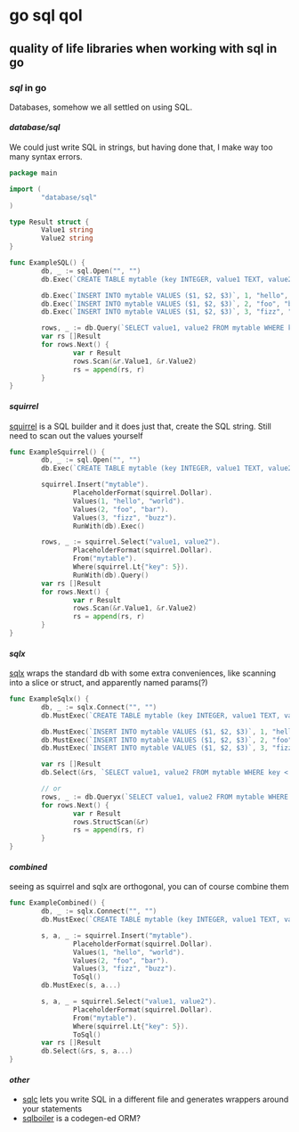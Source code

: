 # go sql qol

## quality of life libraries when working with sql in go


### _sql_ in go

Databases, somehow we all settled on using SQL.

#### _database/sql_

We could just write SQL in strings,
but having done that,
I make way too many syntax errors.

```go
package main

import (
        "database/sql"
)

type Result struct {
        Value1 string
        Value2 string
}

func ExampleSQL() {
        db, _ := sql.Open("", "")
        db.Exec(`CREATE TABLE mytable (key INTEGER, value1 TEXT, value2 TEXT)`)

        db.Exec(`INSERT INTO mytable VALUES ($1, $2, $3)`, 1, "hello", "world")
        db.Exec(`INSERT INTO mytable VALUES ($1, $2, $3)`, 2, "foo", "bar")
        db.Exec(`INSERT INTO mytable VALUES ($1, $2, $3)`, 3, "fizz", "buzz")

        rows, _ := db.Query(`SELECT value1, value2 FROM mytable WHERE key < $1`, 5)
        var rs []Result
        for rows.Next() {
                var r Result
                rows.Scan(&r.Value1, &r.Value2)
                rs = append(rs, r)
        }
}
```

#### _squirrel_

[squirrel](https://github.com/Masterminds/squirrel)
is a SQL builder
and it does just that, create the SQL string.
Still need to scan out the values yourself

```go
func ExampleSquirrel() {
        db, _ := sql.Open("", "")
        db.Exec(`CREATE TABLE mytable (key INTEGER, value1 TEXT, value2 TEXT)`)

        squirrel.Insert("mytable").
                PlaceholderFormat(squirrel.Dollar).
                Values(1, "hello", "world").
                Values(2, "foo", "bar").
                Values(3, "fizz", "buzz").
                RunWith(db).Exec()

        rows, _ := squirrel.Select("value1, value2").
                PlaceholderFormat(squirrel.Dollar).
                From("mytable").
                Where(squirrel.Lt{"key": 5}).
                RunWith(db).Query()
        var rs []Result
        for rows.Next() {
                var r Result
                rows.Scan(&r.Value1, &r.Value2)
                rs = append(rs, r)
        }
}
```

#### _sqlx_

[sqlx](https://github.com/jmoiron/sqlx)
wraps the standard db with some extra conveniences, like scanning into a slice or struct,
and apparently named params(?)

```go
func ExampleSqlx() {
        db, _ := sqlx.Connect("", "")
        db.MustExec(`CREATE TABLE mytable (key INTEGER, value1 TEXT, value2 TEXT)`)

        db.MustExec(`INSERT INTO mytable VALUES ($1, $2, $3)`, 1, "hello", "world")
        db.MustExec(`INSERT INTO mytable VALUES ($1, $2, $3)`, 2, "foo", "bar")
        db.MustExec(`INSERT INTO mytable VALUES ($1, $2, $3)`, 3, "fizz", "buzz")

        var rs []Result
        db.Select(&rs, `SELECT value1, value2 FROM mytable WHERE key < $1`, 5)

        // or
        rows, _ := db.Queryx(`SELECT value1, value2 FROM mytable WHERE key < $1`, 5)
        for rows.Next() {
                var r Result
                rows.StructScan(&r)
                rs = append(rs, r)
        }
}
```

#### _combined_

seeing as squirrel and sqlx are orthogonal, you can of course combine them

```go
func ExampleCombined() {
        db, _ := sqlx.Connect("", "")
        db.MustExec(`CREATE TABLE mytable (key INTEGER, value1 TEXT, value2 TEXT)`)

        s, a, _ := squirrel.Insert("mytable").
                PlaceholderFormat(squirrel.Dollar).
                Values(1, "hello", "world").
                Values(2, "foo", "bar").
                Values(3, "fizz", "buzz").
                ToSql()
        db.MustExec(s, a...)

        s, a, _ = squirrel.Select("value1, value2").
                PlaceholderFormat(squirrel.Dollar).
                From("mytable").
                Where(squirrel.Lt{"key": 5}).
                ToSql()
        var rs []Result
        db.Select(&rs, s, a...)
}
```

#### _other_

- [sqlc](https://github.com/vitthalaa/sqlc) lets you write SQL in a different file and generates wrappers around your statements
- [sqlboiler](https://github.com/volatiletech/sqlboiler) is a codegen-ed ORM?
